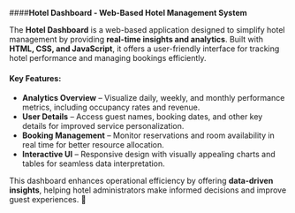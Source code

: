 ####**Hotel Dashboard - Web-Based Hotel Management System**  

The **Hotel Dashboard** is a web-based application designed to simplify hotel management by providing **real-time insights and analytics**. Built with **HTML, CSS, and JavaScript**, it offers a user-friendly interface for tracking hotel performance and managing bookings efficiently.  

#### **Key Features:**  
- **Analytics Overview** – Visualize daily, weekly, and monthly performance metrics, including occupancy rates and revenue.  
- **User Details** – Access guest names, booking dates, and other key details for improved service personalization.  
- **Booking Management** – Monitor reservations and room availability in real time for better resource allocation.  
- **Interactive UI** – Responsive design with visually appealing charts and tables for seamless data interpretation.  

This dashboard enhances operational efficiency by offering **data-driven insights**, helping hotel administrators make informed decisions and improve guest experiences. 🚀
